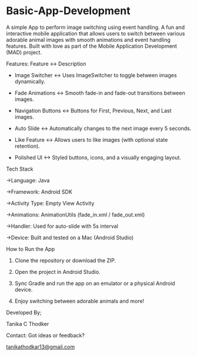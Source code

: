 # Basic-App-Development
A simple App to perform image switching using event handling.
A fun and interactive mobile application that allows users to switch between various adorable animal images with smooth animations and event handling features. Built with love as part of the Mobile Application Development (MAD) project.

Features:
Feature	<-> Description

* Image Switcher <->	Uses ImageSwitcher to toggle between images dynamically.
  
* Fade Animations <->	Smooth fade-in and fade-out transitions between images.
  
* Navigation Buttons <-> Buttons for First, Previous, Next, and Last images.
  
* Auto Slide <->	Automatically changes to the next image every 5 seconds.
  
* Like Feature <->	Allows users to like images (with optional state retention).
  
* Polished UI <->	Styled buttons, icons, and a visually engaging layout.


Tech Stack

->Language: Java

->Framework: Android SDK

->Activity Type: Empty View Activity

->Animations: AnimationUtils (fade_in.xml / fade_out.xml)

->Handler: Used for auto-slide with 5s interval

->Device: Built and tested on a Mac (Android Studio)


How to Run the App

1. Clone the repository or download the ZIP.

2. Open the project in Android Studio.

3. Sync Gradle and run the app on an emulator or a physical Android device.

4. Enjoy switching between adorable animals and more!


Developed By;

Tanika C Thodker


Contact:
Got ideas or feedback?

tanikathodkar13@gmail.com

